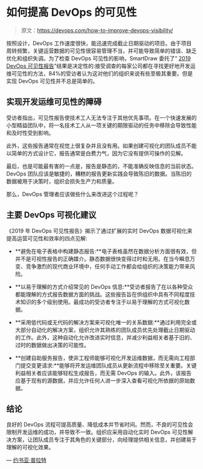 # 如何提高 DevOps 的可见性

> 原文：<https://devops.com/how-to-improve-devops-visibility/>

按照设计，DevOps 工作速度很快，能迅速完成截止日期驱动的项目。由于项目周转频繁，关键运营数据的可见性很容易管理不当，并可能导致简单的错误、缺乏优化和组织失调。为了检查 DevOps 可见性的影响，SmartDraw 委托了“ [2019 DevOps 可见性报告](https://www.smartdraw.com/about/press/devops-survey.htm)”结果是决定性的:接受调查的每家公司都在寻找更好地开发运维可见性的方法，84%的受访者认为这对他们的组织来说有些至极其重要。但是实现 DevOps 可见性并不总是简单的。

## 实现开发运维可见性的障碍

受访者指出，可见性报告使技术工人无法专注于其他优先事项。在一个快速发展的小型精益团队中，将一名技术工人从一项关键的期限驱动的任务中移除会导致性能和及时性受到影响。

此外，这些报告通常在视觉上很复杂并且没有用。如果创建可视化的团队成员不能以简单的方式设计它，报告通常是白费力气，因为它没有提供可操作的见解。

最后，也是可能最有害的一点是，报告是静态的，不能准确反映信息的当前状态。DevOps 团队应该是敏捷的，糟糕的报告更新实践会导致陈旧的数据。当陈旧的数据被用于决策时，组织会损失生产力和质量。

那么，DevOps 管理者应该做些什么来改进这个过程呢？

## 主要 DevOps 可视化建议

《2019 年 DevOps 可见性报告》揭示了通过扩展的实时 DevOps 数据可视化来提高运营可见性和效率的四点见解:

*   **避免在电子表格中构建静态报告:**电子表格虽然在数据分析方面很有效，但并不是可视性报告的正确媒介。静态数据很快变得过时和无用。在当今瞬息万变、竞争激烈的现代商业环境中，任何手动工作都会给组织的决策能力带来风险。

*   **以易于理解的方式介绍常见的 DevOps 信息:**受访者报告了在以各种受众都能理解的方式报告数据方面的挑战。这些报告旨在供组织中具有不同程度技术知识的多个级别使用。最成功的受访者专注于以易于理解的方式可视化数据。

*   **采用低代码或无代码的解决方案来可视化唯一的关系数据:**通过利用完全或大部分自动化的解决方案，组织允许其熟练的团队成员优先处理截止日期驱动的工作。此外，这种自动化允许改进实时信息，并减少利益相关者基于旧的、过时的数据做出决策的可能性。

*   **创建自助服务报告，使非工程师能够可视化开发运维数据，而无需向工程部门提交变更请求:**能够将开发运维团队成员从更新流程中移除至关重要。关键利益相关者应该能够轻松生成报告，而无需 DevOps 的输入。此外，该报告应基于现有的源数据，并应允许任何人进一步深入查看可视化所依据的原始数据。

## 结论

良好的 DevOps 流程可提高质量、降低成本并节省时间。然而，不良的可见性会限制开发运维的成功，并导致不一致。组织应采用自动化实时 DevOps 可见性解决方案，让团队成员专注于其角色的关键部分，向经理提供相关信息，并创建易于理解的可视化效果。

— [约书亚·普拉特](https://devops.com/author/joshua-platt/)